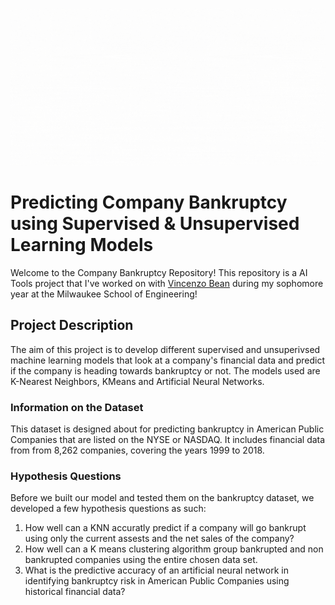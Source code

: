 
![Bucks](assets/banners.gif)

# Predicting Company Bankruptcy using Supervised & Unsupervised Learning Models
Welcome to the Company Bankruptcy Repository! This repository is a AI Tools project that I've worked on with [Vincenzo Bean](https://www.linkedin.com/in/vincenzobean/) during my sophomore year at the Milwaukee School of Engineering!

## Project Description
The aim of this project is to develop different supervised and unsuperivsed machine learning models that look at a company's financial data and predict if the company is heading towards bankruptcy or not. The models used are K-Nearest Neighbors, KMeans and Artificial Neural Networks.

### Information on the Dataset
This dataset is designed about for predicting bankruptcy in American Public Companies that are listed on the NYSE or NASDAQ. It includes financial data from from 8,262 companies, covering the years 1999 to 2018. 

### Hypothesis Questions
Before we built our model and tested them on the bankruptcy dataset, we developed a few hypothesis questions as such:
1. How well can a KNN accuratly predict if a company will go bankrupt using only the current assests and the net sales of the company?
2. How well can a K means clustering algorithm group bankrupted and non bankrupted companies using the entire chosen data set.
3. What is the predictive accuracy of an artificial neural network in identifying bankruptcy risk in American Public Companies using historical financial data?

